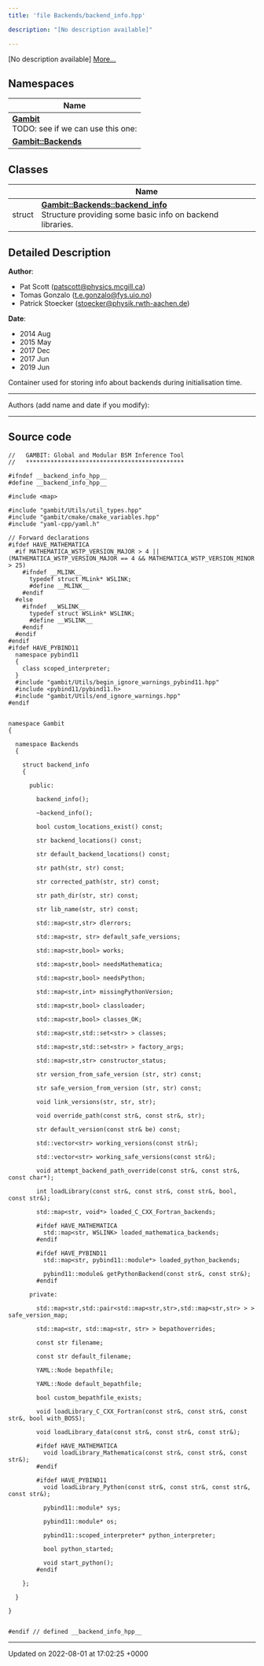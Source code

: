 ```yaml
---
title: 'file Backends/backend_info.hpp'

description: "[No description available]"

---
```







[No description available] [More...](#detailed-description)

## Namespaces

| Name           |
| -------------- |
| **[Gambit](/documentation/code/namespaces/namespacegambit/)** <br>TODO: see if we can use this one:  |
| **[Gambit::Backends](/documentation/code/namespaces/namespacegambit_1_1backends/)**  |

## Classes

|                | Name           |
| -------------- | -------------- |
| struct | **[Gambit::Backends::backend_info](/documentation/code/classes/structgambit_1_1backends_1_1backend__info/)** <br>Structure providing some basic info on backend libraries.  |

## Detailed Description


**Author**: 

  * Pat Scott ([patscott@physics.mcgill.ca](mailto:patscott@physics.mcgill.ca)) 
  * Tomas Gonzalo ([t.e.gonzalo@fys.uio.no](mailto:t.e.gonzalo@fys.uio.no)) 
  * Patrick Stoecker ([stoecker@physik.rwth-aachen.de](mailto:stoecker@physik.rwth-aachen.de)) 


**Date**: 

  * 2014 Aug 
  * 2015 May 
  * 2017 Dec
  * 2017 Jun
  * 2019 Jun


Container used for storing info about backends during initialisation time.



------------------

Authors (add name and date if you modify):



------------------




## Source code

```
//   GAMBIT: Global and Modular BSM Inference Tool
//   *********************************************

#ifndef __backend_info_hpp__
#define __backend_info_hpp__

#include <map>

#include "gambit/Utils/util_types.hpp"
#include "gambit/cmake/cmake_variables.hpp"
#include "yaml-cpp/yaml.h"

// Forward declarations
#ifdef HAVE_MATHEMATICA
  #if MATHEMATICA_WSTP_VERSION_MAJOR > 4 || (MATHEMATICA_WSTP_VERSION_MAJOR == 4 && MATHEMATICA_WSTP_VERSION_MINOR > 25)
    #ifndef __MLINK__
      typedef struct MLink* WSLINK;
      #define __MLINK__
    #endif
  #else
    #ifndef __WSLINK__
      typedef struct WSLink* WSLINK;
      #define __WSLINK__
    #endif
  #endif
#endif
#ifdef HAVE_PYBIND11
  namespace pybind11
  {
    class scoped_interpreter;
  }
  #include "gambit/Utils/begin_ignore_warnings_pybind11.hpp"
  #include <pybind11/pybind11.h>
  #include "gambit/Utils/end_ignore_warnings.hpp"
#endif


namespace Gambit
{

  namespace Backends
  {

    struct backend_info
    {

      public:

        backend_info();

        ~backend_info();

        bool custom_locations_exist() const;

        str backend_locations() const;

        str default_backend_locations() const;

        str path(str, str) const;

        str corrected_path(str, str) const;

        str path_dir(str, str) const;

        str lib_name(str, str) const;

        std::map<str,str> dlerrors;

        std::map<str, str> default_safe_versions;

        std::map<str,bool> works;

        std::map<str,bool> needsMathematica;

        std::map<str,bool> needsPython;

        std::map<str,int> missingPythonVersion;

        std::map<str,bool> classloader;

        std::map<str,bool> classes_OK;

        std::map<str,std::set<str> > classes;

        std::map<str,std::set<str> > factory_args;

        std::map<str,str> constructor_status;

        str version_from_safe_version (str, str) const;

        str safe_version_from_version (str, str) const;

        void link_versions(str, str, str);

        void override_path(const str&, const str&, str);

        str default_version(const str& be) const;

        std::vector<str> working_versions(const str&);

        std::vector<str> working_safe_versions(const str&);

        void attempt_backend_path_override(const str&, const str&, const char*);

        int loadLibrary(const str&, const str&, const str&, bool, const str&);

        std::map<str, void*> loaded_C_CXX_Fortran_backends;

        #ifdef HAVE_MATHEMATICA
          std::map<str, WSLINK> loaded_mathematica_backends;
        #endif

        #ifdef HAVE_PYBIND11
          std::map<str, pybind11::module*> loaded_python_backends;

          pybind11::module& getPythonBackend(const str&, const str&);
        #endif

      private:

        std::map<str,std::pair<std::map<str,str>,std::map<str,str> > > safe_version_map;

        std::map<str, std::map<str, str> > bepathoverrides;

        const str filename;

        const str default_filename;

        YAML::Node bepathfile;

        YAML::Node default_bepathfile;

        bool custom_bepathfile_exists;

        void loadLibrary_C_CXX_Fortran(const str&, const str&, const str&, bool with_BOSS);

        void loadLibrary_data(const str&, const str&, const str&);

        #ifdef HAVE_MATHEMATICA
          void loadLibrary_Mathematica(const str&, const str&, const str&);
        #endif

        #ifdef HAVE_PYBIND11
          void loadLibrary_Python(const str&, const str&, const str&, const str&);

          pybind11::module* sys;

          pybind11::module* os;

          pybind11::scoped_interpreter* python_interpreter;

          bool python_started;

          void start_python();
        #endif

    };

  }

}


#endif // defined __backend_info_hpp__
```


-------------------------------

Updated on 2022-08-01 at 17:02:25 +0000

